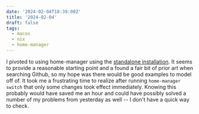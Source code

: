 ```yaml
---
date: '2024-02-04T18:39:00Z'
title: '2024-02-04'
draft: false
tags:
  - macos
  - nix
  - home-manager
---
```


I pivoted to using home-manager using the [standalone installation](https://nix-community.github.io/home-manager/index.xhtml#sec-install-standalone).
It seems to provide a reasonable starting point and a found a fair bit of prior art when searching Github, so my hope was there would be good examples to model off of.
It took me a frustrating time to realize after running `home-manager switch` that only some changes took effect immediately.
Knowing this probably would have saved me an hour and could have possibly solved a number of my problems from yesterday as well -- I don't have a quick way to check.
